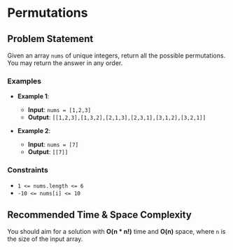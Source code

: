 # Permutations

## Problem Statement

Given an array `nums` of unique integers, return all the possible permutations. You may return the answer in any order.

### Examples

- **Example 1**:
  - **Input**: `nums = [1,2,3]`
  - **Output**: `[[1,2,3],[1,3,2],[2,1,3],[2,3,1],[3,1,2],[3,2,1]]`

- **Example 2**:
  - **Input**: `nums = [7]`
  - **Output**: `[[7]]`

### Constraints

- `1 <= nums.length <= 6`
- `-10 <= nums[i] <= 10`

## Recommended Time & Space Complexity

You should aim for a solution with **O(n * n!)** time and **O(n)** space, where `n` is the size of the input array.
